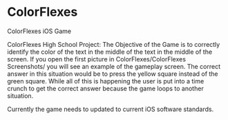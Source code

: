 # ColorFlexes
ColorFlexes iOS Game

ColorFlexes High School Project:
The Objective of the Game is to correctly identify the color of the text in the middle of the text 
in the middle of the screen. 
If you open the first picture in ColorFlexes/ColorFlexes Screenshots/ you will see an example of the gameplay screen.
The correct answer in this situation would be to press the yellow square instead of the green square.
While all of this is happening the user is put into a time crunch to get the correct answer because the 
game loops to another situation.

Currently the game needs to updated to current iOS software standards.

